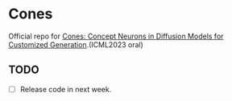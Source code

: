 # Cones
Official repo for [Cones: Concept Neurons in Diffusion Models for Customized Generation](https://arxiv.org/abs/2303.05125).(ICML2023 oral)
## TODO

- [ ] Release code in next week.
